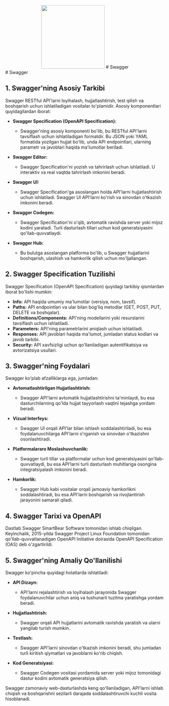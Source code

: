 <div align="center">
<img src="https://miro.medium.com/v2/resize:fit:1400/1*kiRZQkovNoVCTAW4rB7oVQ.png" width="200">
# Swagger
</div>
# Swagger

## 1. Swagger'ning Asosiy Tarkibi
Swagger RESTful API'larni loyihalash, hujjatlashtirish, test qilish va boshqarish uchun ishlatiladigan vositalar to'plamidir. Asosiy komponentlari quyidagilardan iborat:

- **Swagger Specification (OpenAPI Specification):** 
  - Swagger'ning asosiy komponenti bo'lib, bu RESTful API'larni tavsiflash uchun ishlatiladigan formatdir. Bu JSON yoki YAML formatida yozilgan hujjat bo'lib, unda API endpointlari, ularning parametr va javoblari haqida ma'lumotlar beriladi.
  
- **Swagger Editor:** 
  - Swagger Specification'ni yozish va tahrirlash uchun ishlatiladi. U interaktiv va real vaqtda tahrirlash imkonini beradi.
  
- **Swagger UI:** 
  - Swagger Specification'ga asoslangan holda API'larni hujjatlashtirish uchun ishlatiladi. Swagger UI API'larni ko'rish va sinovdan o'tkazish imkonini beradi.
  
- **Swagger Codegen:** 
  - Swagger Specification'ni o'qib, avtomatik ravishda server yoki mijoz kodini yaratadi. Turli dasturlash tillari uchun kod generatsiyasini qo'llab-quvvatlaydi.
  
- **Swagger Hub:** 
  - Bu bulutga asoslangan platforma bo'lib, u Swagger hujjatlarini boshqarish, ulashish va hamkorlik qilish uchun mo'ljallangan.

## 2. Swagger Specification Tuzilishi
Swagger Specification (OpenAPI Specification) quyidagi tarkibiy qismlardan iborat bo'lishi mumkin:

- **Info:** API haqida umumiy ma'lumotlar (versiya, nom, tavsif).
- **Paths:** API endpointlari va ular bilan bog'liq metodlar (GET, POST, PUT, DELETE va boshqalar).
- **Definitions/Components:** API'ning modellarini yoki resurslarini tavsiflash uchun ishlatiladi.
- **Parameters:** API'ning parametrlarini aniqlash uchun ishlatiladi.
- **Responses:** API javoblari haqida ma'lumot, jumladan status kodlari va javob tarkibi.
- **Security:** API xavfsizligi uchun qo'llaniladigan autentifikatsiya va avtorizatsiya usullari.

## 3. Swagger'ning Foydalari
Swagger ko'plab afzalliklarga ega, jumladan:

- **Avtomatlashtirilgan Hujjatlashtirish:** 
  - Swagger API'larni avtomatik hujjatlashtirishni ta'minlaydi, bu esa dasturchilarning qo'lda hujjat tayyorlash vaqtini tejashga yordam beradi.

- **Vizual Interfeys:** 
  - Swagger UI orqali API'lar bilan ishlash soddalashtiriladi, bu esa foydalanuvchilarga API'larni o'rganish va sinovdan o'tkazishni osonlashtiradi.

- **Platformalararo Moslashuvchanlik:** 
  - Swagger turli tillar va platformalar uchun kod generatsiyasini qo'llab-quvvatlaydi, bu esa API'larni turli dasturlash muhitlariga osongina integratsiyalash imkonini beradi.

- **Hamkorlik:** 
  - Swagger Hub kabi vositalar orqali jamoaviy hamkorlikni soddalashtiradi, bu esa API'larni boshqarish va rivojlantirish jarayonini samarali qiladi.

## 4. Swagger Tarixi va OpenAPI
Dastlab Swagger SmartBear Software tomonidan ishlab chiqilgan. Keyinchalik, 2015-yilda Swagger Project Linux Foundation tomonidan qo'llab-quvvatlanadigan OpenAPI Initiative doirasida OpenAPI Specification (OAS) deb o'zgartirildi.

## 5. Swagger'ning Amaliy Qo'llanilishi
Swagger ko'pincha quyidagi holatlarda ishlatiladi:

- **API Dizayn:** 
  - API'larni rejalashtirish va loyihalash jarayonida Swagger foydalanuvchilar uchun aniq va tushunarli tuzilma yaratishga yordam beradi.

- **Hujjatlashtirish:** 
  - Swagger orqali API hujjatlarini avtomatik ravishda yaratish va ularni yangilab turish mumkin.

- **Testlash:** 
  - Swagger API'larni sinovdan o'tkazish imkonini beradi, shu jumladan turli kiritish qiymatlari va javoblarni ko'rib chiqish.

- **Kod Generatsiyasi:** 
  - Swagger Codegen vositasi yordamida server yoki mijoz tomonidagi dastur kodini avtomatik generatsiya qilish.

Swagger zamonaviy web-dasturlashda keng qo'llaniladigan, API'larni ishlab chiqish va boshqarishni sezilarli darajada soddalashtiruvchi kuchli vosita hisoblanadi.

